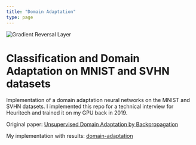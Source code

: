 ```yaml
---
title: "Domain Adaptation"
type: page
---
```


![Gradient Reversal Layer](/anth2o/projects/grl.png)

# Classification and Domain Adaptation on MNIST and SVHN datasets

Implementation of a domain adaptation neural networks on the MNIST and SVHN datasets. I implemented this repo for a technical interview for Heuritech and trained it on my GPU back in 2019. 

Original paper: [Unsupervised Domain Adaptation by Backpropagation](https://arxiv.org/pdf/1409.7495)

My implementation with results: [domain-adaptation](https://github.com/anth2o/domain-adaptation)